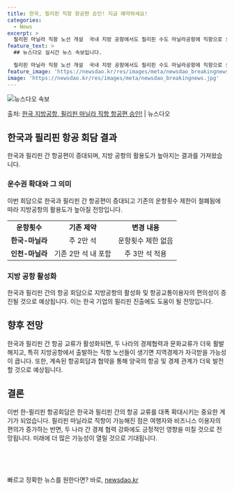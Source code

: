 ```yaml
---
title: 한국, 필리핀 직항 항공편 승인! 지금 예약하세요!
categories:
  - News
excerpt: >
  필리핀 마닐라 직항 노선 개설  국내 지방 공항에서도 필리핀 수도 마닐라공항에 직항으로 오갈 수 있는 하늘길…
feature_text: >
  ## 뉴스다오 실시간 뉴스 속보입니다.

  필리핀 마닐라 직항 노선 개설  국내 지방 공항에서도 필리핀 수도 마닐라공항에 직항으로 오갈 수 있는 하늘길…
feature_image: 'https://newsdao.kr/res/images/meta/newsdao_breakingnews.jpg'
image: 'https://newsdao.kr/res/images/meta/newsdao_breakingnews.jpg'
---
```


![뉴스다오 속보](https://newsdao.kr/res/images/meta/newsdao_breakingnews.jpg)

<p>출처: <a href="https://newsdao.kr/4678" rel="dofollow">한국 지방공항, 필리핀 마닐라 직항 항공편 승인!</a> | 뉴스다오</p>

<h2 data-ke-size="size26">한국과 필리핀 항공 회담 결과</h2>
<p data-ke-size="size16">한국과 필리핀 간 항공편이 증대되며, 지방 공항의 활용도가 높아지는 결과를 가져왔습니다.</p>

<h3>운수권 확대와 그 의미</h3>
<p data-ke-size="size16">이번 회담으로 한국과 필리핀 간 항공편이 증대되고 기존의 운항횟수 제한이 철폐됨에 따라 지방공항의 활용도가 높아질 전망입니다.</p>
<table>
    <tr>
        <td style="text-align: center; height: 17px;"><b>운항횟수</b></td>
        <td style="text-align: center; height: 17px;"><b>기존 제약</b></td>
        <td style="text-align: center; height: 17px;"><b>변경 내용</b></td>
    </tr>
    <tr>
        <td style="text-align: center; height: 17px;"><b>한국-마닐라</b></td>
        <td style="text-align: center; height: 17px;">주 2만 석</td>
        <td style="text-align: center; height: 17px;">운항횟수 제한 없음</td>
    </tr>
    <tr>
        <td style="text-align: center; height: 17px;"><b>인천-마닐라</b></td>
        <td style="text-align: center; height: 17px;">기존 2만 석 내 포함</td>
        <td style="text-align: center; height: 17px;">주 3만 석 적용</td>
    </tr>
</table>

<h3>지방 공항 활성화</h3>
<p data-ke-size="size16">한국과 필리핀 간의 항공 회담으로 지방공항의 활성화 및 항공교통이용자의 편의성이 증진될 것으로 예상됩니다. 이는 한국 기업의 필리핀 진출에도 도움이 될 전망입니다.</p>

<h2 data-ke-size="size26">향후 전망</h2>
<p data-ke-size="size16">한국과 필리핀 간 항공 교류가 활성화되면, 두 나라의 경제협력과 문화교류가 더욱 활발해지고, 특히 지방공항에서 출발하는 직항 노선들이 생기면 지역경제가 자극받을 가능성이 큽니다. 또한, 계속된 항공회담과 협약을 통해 양국의 항공 및 경제 관계가 더욱 발전할 것으로 예상됩니다.</p>

<h2 data-ke-size="size26">결론</h2>
<p data-ke-size="size16">이번 한-필리핀 항공회담은 한국과 필리핀 간의 항공 교류를 대폭 확대시키는 중요한 계기가 되었습니다. 필리핀 마닐라로 직항이 가능해진 점은 여행자와 비즈니스 이용자의 편의가 증가하는 반면, 두 나라 간 경제 협력 강화에도 긍정적인 영향을 미칠 것으로 전망됩니다. 미래에 더 많은 가능성이 열릴 것으로 기대됩니다.</p>

<p data-ke-size="size16">&nbsp;</p>
<p data-ke-size="size16">&nbsp;</p> 

빠르고 정확한 뉴스를 원한다면? 바로, <a href="https://newsdao.kr" rel="dofollow">newsdao.kr</a>


